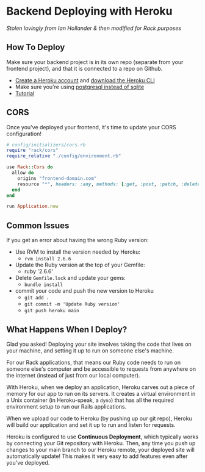 # Backend Deploying with Heroku

*Stolen lovingly from Ian Hollander & then modified for Rack purposes*

## How To Deploy

Make sure your backend project is in its own repo (separate from your frontend
project), and that it is connected to a repo on Github.

- [Create a Heroku account](https://signup.heroku.com/) and [download the Heroku CLI](https://devcenter.heroku.com/articles/heroku-cli)
- Make sure you're using [postgresql instead of sqlite](https://devcenter.heroku.com/articles/sqlite3)
- [Tutorial](https://devcenter.heroku.com/articles/rack#pure-rack-apps)

## CORS

Once you've deployed your frontend, it's time to update your
CORS configuration!

```rb
# config/initializers/cors.rb
require "rack/cors"
require_relative "./config/environment.rb"

use Rack::Cors do
  allow do
    origins "frontend-domain.com"
    resource "*", headers: :any, methods: [:get, :post, :patch, :delete]
  end
end

run Application.new
```


## Common Issues

If you get an error about having the wrong Ruby version:

- Use RVM to install the version needed by Heroku:
  - `rvm install 2.6.6`
- Update the Ruby version at the top of your Gemfile:
  - ruby '2.6.6'
- Delete `Gemfile.lock` and update your gems:
  - `bundle install`
- commit your code and push the new version to Heroku
  - `git add .`
  - `git commit -m 'Update Ruby version'`
  - `git push heroku main`

## What Happens When I Deploy?

Glad you asked! Deploying your site involves taking the code that lives on your
machine, and setting it up to run on someone else's machine.

For our Rack applications, that means our Ruby code needs to run on someone
else's computer and be accessible to requests from anywhere on the internet
(instead of just from our local computer).

With Heroku, when we deploy an application, Heroku carves out a piece of memory
for our app to run on its servers. It creates a virtual environment in a Unix
container (in Heroku-speak, a `dyno`) that has all the required environment
setup to run our Rails applications.

When we upload our code to Heroku (by pushing up our git repo), Heroku will
build our application and set it up to run and listen for requests.

Heroku is configured to use **Continuous Deployment**, which typically works by
connecting your Git repository with Heroku. Then, any time you push up changes
to your main branch to our Heroku remote, your deployed site will automatically
update! This makes it very easy to add features even after you've deployed.
